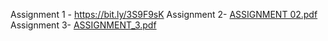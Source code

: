 Assignment 1 - https://bit.ly/3S9F9sK
Assignment 2- [ASSIGNMENT 02.pdf](https://github.com/IBM-EPBL/IBM-Project-11000-1659251744/files/9648127/ASSIGNMENT.02.pdf)
Assignment 3- [ASSIGNMENT_3.pdf](https://github.com/IBM-EPBL/IBM-Project-11000-1659251744/files/9741978/ASSIGNMENT_3.pdf)
